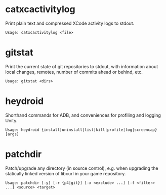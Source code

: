 # catxcactivitylog

Print plain text and compressed XCode activity logs to stdout.

`Usage: catxcactivitylog <file>`

# gitstat

Print the current state of git repositories to stdout, with information about local changes, remotes, number of commits ahead or behind, etc.

`Usage: gitstat <dirs>`

# heydroid

Shorthand commands for ADB, and conveniences for profiling and logging Unity.

`Usage: heydroid {install|uninstall|list|kill|profile|log|screencap} [args]`

# patchdir

Patch/upgrade any directory (in source control), e.g. when upgrading the statically linked version of libcurl in your game repository.

`Usage: patchdir [-y] [-r {p4|git}] [-x <exclude> ...] [-f <filter> ...] <source> <target>`

